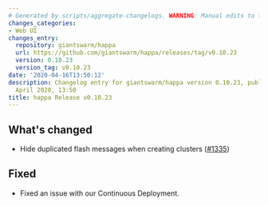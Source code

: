 ```yaml
---
# Generated by scripts/aggregate-changelogs. WARNING: Manual edits to this files will be overwritten.
changes_categories:
- Web UI
changes_entry:
  repository: giantswarm/happa
  url: https://github.com/giantswarm/happa/releases/tag/v0.10.23
  version: 0.10.23
  version_tag: v0.10.23
date: '2020-04-16T13:50:12'
description: Changelog entry for giantswarm/happa version 0.10.23, published on 16
  April 2020, 13:50
title: happa Release v0.10.23
---
```


## What's changed

- Hide duplicated flash messages when creating clusters ([#1335](https://github.com/giantswarm/happa/pull/1335))

## Fixed

- Fixed an issue with our Continuous Deployment.
